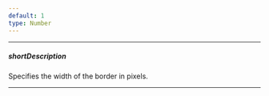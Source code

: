 ```yaml
---
default: 1
type: Number
---
```

---
##### shortDescription
Specifies the width of the border in pixels.

---
